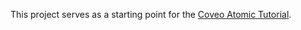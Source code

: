This project serves as a starting point for the [Coveo Atomic Tutorial](https://levelup.coveo.com/learn/courses/atomic/).